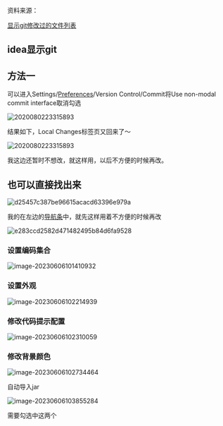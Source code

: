资料来源：

[显示git修改过的文件列表](https://blog.csdn.net/qq_39595769/article/details/123022114)

## idea显示git

## 方法一

可以进入Settings/[Preferences](https://so.csdn.net/so/search?q=Preferences&spm=1001.2101.3001.7020)/Version Control/Commit将Use non-modal commit interface取消勾选

![2020080223315893](img\2020080223315893.png)

结果如下，Local Changes标签页又回来了～

![2020080223315893](img\2020080223315893-1685959578048.png)

我这边还暂时不想改，就这样用，以后不方便的时候再改。

## 也可以直接找出来

![d25457c387be96615acacd63396e979a](img\d25457c387be96615acacd63396e979a.png)

我的在左边的[导航条](https://so.csdn.net/so/search?q=导航条&spm=1001.2101.3001.7020)中，就先这样用着不方便的时候再改

![e283ccd2582d471482495b84d6fa9528](img\e283ccd2582d471482495b84d6fa9528.png)

### 设置编码集合

![image-20230606101410932](img\image-20230606101410932.png)

### 设置外观

![image-20230606102214939](img\image-20230606102214939.png)



### 修改代码提示配置

![image-20230606102310059](img\image-20230606102310059.png)

### 修改背景颜色

![image-20230606102734464](D:\file\docs\java\idea\img\image-20230606102734464.png)

自动导入jar

![image-20230606103855284](img\image-20230606103855284.png)

需要勾选中这两个